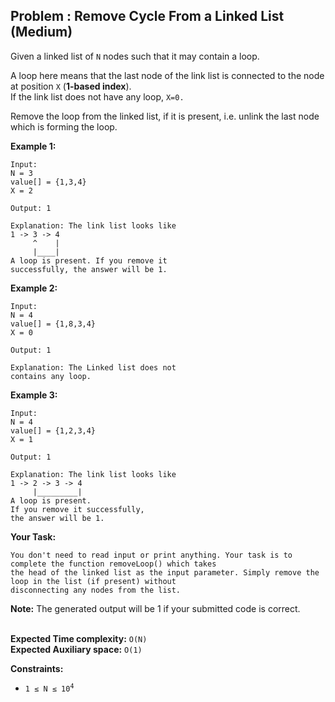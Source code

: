 ## Problem : Remove Cycle From a Linked List (Medium)

Given a linked list of ```N``` nodes such that it may contain a loop.

A loop here means that the last node of the link list is connected to the node at position ``X`` (**1-based index**).<br>
If the link list does not have any loop, ```X=0.```

Remove the loop from the linked list, if it is present, i.e. unlink the last node which is forming the loop.

**Example 1:**
```
Input:
N = 3
value[] = {1,3,4}
X = 2

Output: 1

Explanation: The link list looks like
1 -> 3 -> 4
     ^    |
     |____|    
A loop is present. If you remove it 
successfully, the answer will be 1. 
```

**Example 2:**
```
Input:
N = 4
value[] = {1,8,3,4}
X = 0

Output: 1

Explanation: The Linked list does not 
contains any loop. 
```

**Example 3:**
```
Input:
N = 4
value[] = {1,2,3,4}
X = 1

Output: 1

Explanation: The link list looks like 
1 -> 2 -> 3 -> 4
     |_________|
A loop is present. 
If you remove it successfully, 
the answer will be 1. 
```

**Your Task:**
```
You don't need to read input or print anything. Your task is to complete the function removeLoop() which takes 
the head of the linked list as the input parameter. Simply remove the loop in the list (if present) without 
disconnecting any nodes from the list.
```
**Note:** The generated output will be 1 if your submitted code is correct.<br><br>

**Expected Time complexity:** ```O(N)```<br>
**Expected Auxiliary space:** ```O(1)```

**Constraints:**
<ul>
<li><code>1 ≤ N ≤ 10<sup>4</sup></code></li>
</ul>
